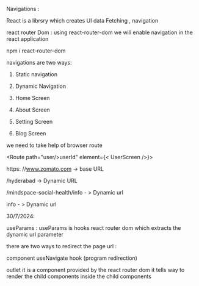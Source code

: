 Navigations : 

React is a librsry which creates UI
data Fetching , navigation

react router Dom : using react-router-dom we will enable navigation in the react application

npm i react-router-dom


navigations are two ways:

1. Static navigation
2. Dynamic Navigation

1. Home Screen
2. About Screen
3. Setting Screen
4. Blog Screen

we need to take help of browser route


<BrowserRouter>
<Routes>
<Route path="/"  element = {}> </Route>

<Route path="/"  element = {}> </Route>

<Route path="/"  element = {}> </Route>

<Route path="/"  element = {}> </Route>

<Route path="user/>userId" element={< UserScreen />}> </Route>


</Routes>
</BrowserRouter>

https: //www.zomato.com -> base URL

/hyderabad -> Dynamic URL

/mindspace-social-health/info - > 
Dynamic url

info - > Dynamic url



30/7/2024:


useParams : 
useParams is hooks react router dom which extracts the dynamic url parameter

there are two ways to redirect the page url :


<Link /> component
useNavigate hook (program redirection)

outlet it is a component provided by the react router dom it tells way to render the child components inside the child components



